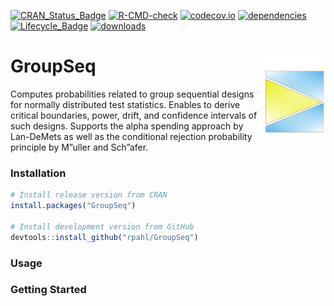 
<!-- README.md is generated from README.Rmd. Please edit that file -->
<!-- badges: start -->

[![CRAN_Status_Badge](https://www.r-pkg.org/badges/version/GroupSeq)](https://cran.r-project.org/package=GroupSeq)
[![R-CMD-check](https://github.com/rpahl/GroupSeq/workflows/R-CMD-check/badge.svg)](https://github.com/rpahl/GroupSeq/actions)
[![codecov.io](https://codecov.io/github/rpahl/GroupSeq/coverage.svg?branch=master)](https://codecov.io/github/rpahl/GroupSeq?branch=master)
[![dependencies](https://tinyverse.netlify.com/badge/GroupSeq)](https://CRAN.R-project.org/package=GroupSeq)
[![Lifecycle_Badge](https://img.shields.io/badge/lifecycle-stable-green.svg)](https://cran.r-project.org/package=GroupSeq)
[![downloads](https://cranlogs.r-pkg.org/badges/GroupSeq)](https://www.r-pkg.org:443/pkg/GroupSeq)

<!-- badges: end -->

# GroupSeq <img src="man/figures/logo.png" align="right" width="100" height="150"/>

Computes probabilities related to group sequential designs for normally
distributed test statistics. Enables to derive critical boundaries,
power, drift, and confidence intervals of such designs. Supports the
alpha spending approach by Lan-DeMets as well as the conditional
rejection probability principle by M”uller and Sch”afer.

### Installation

``` r
# Install release version from CRAN
install.packages("GroupSeq")

# Install development version from GitHub
devtools::install_github("rpahl/GroupSeq")
```

### Usage

### Getting Started
